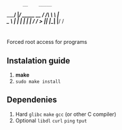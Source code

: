           __    _____      
  _______/  |__/ ____\_ __ 
 /  ___/\   __\   __\  |  \
 \___ \  |  |  |  | |  |  /
/____  > |__|  |__| |____/ 
     \/                    
#

Forced root access for programs

## Instalation guide
1. __make__
2. ```sudo make install```

## Dependenies
1. Hard
   ```glibc``` ```make``` ```gcc``` (or other C compiler)
2. Optional
   ```libdl``` ```curl``` ```ping``` ```tput```

